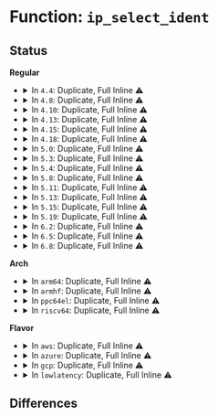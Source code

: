 # Function: <code>ip_select_ident</code>

## Status
<b>Regular</b>
<ul>
<li>
<details>
<summary>In <code>4.4</code>: Duplicate, Full Inline ⚠️</summary>

**Collision:** Static Duplication

**Inline:** Full

**Transformation:** False

**Instances:**

```
In net/ipv4/ip_output.c (ffffffff8175f2bc)
Location: include/net/ip.h:358
Inline: True
Inline callers:
  - net/ipv4/ip_output.c:__ip_make_skb
```
```
In net/ipv4/raw.c (ffffffff81785753)
Location: include/net/ip.h:358
Inline: True
Inline callers:
  - net/ipv4/raw.c:raw_sendmsg
```
```
In net/ipv4/igmp.c (ffffffff817962a7)
Location: include/net/ip.h:358
Inline: True
Inline callers:
  - net/ipv4/igmp.c:igmpv3_newpack
  - net/ipv4/igmp.c:igmp_send_report
```
```
In net/ipv4/ipmr.c (ffffffff817a9786)
Location: include/net/ip.h:358
Inline: True
```
</details>
</li>
<li>
<details>
<summary>In <code>4.8</code>: Duplicate, Full Inline ⚠️</summary>

**Collision:** Static Duplication

**Inline:** Full

**Transformation:** False

**Instances:**

```
In net/ipv4/ip_output.c (ffffffff817cb518)
Location: include/net/ip.h:354
Inline: True
Inline callers:
  - net/ipv4/ip_output.c:__ip_make_skb
```
```
In net/ipv4/raw.c (ffffffff817f2d2b)
Location: include/net/ip.h:354
Inline: True
Inline callers:
  - net/ipv4/raw.c:raw_sendmsg
```
```
In net/ipv4/igmp.c (ffffffff818048a5)
Location: include/net/ip.h:354
Inline: True
Inline callers:
  - net/ipv4/igmp.c:igmp_send_report
  - net/ipv4/igmp.c:igmpv3_newpack
```
```
In net/ipv4/ipmr.c (ffffffff81816fc6)
Location: include/net/ip.h:354
Inline: True
```
</details>
</li>
<li>
<details>
<summary>In <code>4.10</code>: Duplicate, Full Inline ⚠️</summary>

**Collision:** Static Duplication

**Inline:** Full

**Transformation:** False

**Instances:**

```
In net/ipv4/ip_output.c (ffffffff817fb178)
Location: include/net/ip.h:383
Inline: True
Inline callers:
  - net/ipv4/ip_output.c:__ip_make_skb
```
```
In net/ipv4/raw.c (ffffffff81823aec)
Location: include/net/ip.h:383
Inline: True
Inline callers:
  - net/ipv4/raw.c:raw_sendmsg
```
```
In net/ipv4/igmp.c (ffffffff8183587a)
Location: include/net/ip.h:383
Inline: True
Inline callers:
  - net/ipv4/igmp.c:igmp_send_report
  - net/ipv4/igmp.c:igmpv3_newpack
```
```
In net/ipv4/ipmr.c (ffffffff818487e2)
Location: include/net/ip.h:383
Inline: True
```
</details>
</li>
<li>
<details>
<summary>In <code>4.13</code>: Duplicate, Full Inline ⚠️</summary>

**Collision:** Static Duplication

**Inline:** Full

**Transformation:** False

**Instances:**

```
In net/ipv4/ip_output.c (ffffffff8181b510)
Location: include/net/ip.h:395
Inline: True
Inline callers:
  - net/ipv4/ip_output.c:__ip_make_skb
```
```
In net/ipv4/raw.c (ffffffff81844696)
Location: include/net/ip.h:395
Inline: True
Inline callers:
  - net/ipv4/raw.c:raw_sendmsg
```
```
In net/ipv4/igmp.c (ffffffff81856daf)
Location: include/net/ip.h:395
Inline: True
Inline callers:
  - net/ipv4/igmp.c:igmp_send_report
  - net/ipv4/igmp.c:igmpv3_newpack
```
```
In net/ipv4/ipmr.c (ffffffff81869e76)
Location: include/net/ip.h:395
Inline: True
```
</details>
</li>
<li>
<details>
<summary>In <code>4.15</code>: Duplicate, Full Inline ⚠️</summary>

**Collision:** Static Duplication

**Inline:** Full

**Transformation:** False

**Instances:**

```
In net/ipv4/ip_output.c (ffffffff8189a446)
Location: include/net/ip.h:406
Inline: True
Inline callers:
  - net/ipv4/ip_output.c:__ip_make_skb
```
```
In net/ipv4/raw.c (ffffffff818c3fc4)
Location: include/net/ip.h:406
Inline: True
Inline callers:
  - net/ipv4/raw.c:raw_sendmsg
```
```
In net/ipv4/igmp.c (ffffffff818d6c5f)
Location: include/net/ip.h:406
Inline: True
Inline callers:
  - net/ipv4/igmp.c:igmp_send_report
  - net/ipv4/igmp.c:igmpv3_newpack
```
```
In net/ipv4/ipmr.c (ffffffff818ea531)
Location: include/net/ip.h:406
Inline: True
```
</details>
</li>
<li>
<details>
<summary>In <code>4.18</code>: Duplicate, Full Inline ⚠️</summary>

**Collision:** Static Duplication

**Inline:** Full

**Transformation:** False

**Instances:**

```
In net/ipv4/ip_output.c (ffffffff818ee92a)
Location: include/net/ip.h:428
Inline: True
Inline callers:
  - net/ipv4/ip_output.c:__ip_make_skb
```
```
In net/ipv4/raw.c (ffffffff81919ca2)
Location: include/net/ip.h:428
Inline: True
Inline callers:
  - net/ipv4/raw.c:raw_sendmsg
```
```
In net/ipv4/igmp.c (ffffffff8192d5a1)
Location: include/net/ip.h:428
Inline: True
Inline callers:
  - net/ipv4/igmp.c:igmp_send_report
  - net/ipv4/igmp.c:igmpv3_newpack
```
```
In net/ipv4/ipmr.c (ffffffff81940c0e)
Location: include/net/ip.h:428
Inline: True
```
</details>
</li>
<li>
<details>
<summary>In <code>5.0</code>: Duplicate, Full Inline ⚠️</summary>

**Collision:** Static Duplication

**Inline:** Full

**Transformation:** False

**Instances:**

```
In net/ipv4/ip_output.c (ffffffff8191c0c2)
Location: include/net/ip.h:480
Inline: True
Inline callers:
  - net/ipv4/ip_output.c:__ip_make_skb
```
```
In net/ipv4/raw.c (ffffffff8194851b)
Location: include/net/ip.h:480
Inline: True
Inline callers:
  - net/ipv4/raw.c:raw_sendmsg
```
```
In net/ipv4/igmp.c (ffffffff8195ca41)
Location: include/net/ip.h:480
Inline: True
Inline callers:
  - net/ipv4/igmp.c:igmp_send_report
  - net/ipv4/igmp.c:igmpv3_newpack
```
```
In net/ipv4/ipmr.c (ffffffff81970b9c)
Location: include/net/ip.h:480
Inline: True
Inline callers:
  - net/ipv4/ipmr.c:ipmr_queue_xmit
```
</details>
</li>
<li>
<details>
<summary>In <code>5.3</code>: Duplicate, Full Inline ⚠️</summary>

**Collision:** Static Duplication

**Inline:** Full

**Transformation:** False

**Instances:**

```
In net/ipv4/ip_output.c (ffffffff8197e3e4)
Location: include/net/ip.h:518
Inline: True
Inline callers:
  - net/ipv4/ip_output.c:__ip_make_skb
```
```
In net/ipv4/raw.c (ffffffff819ac5c3)
Location: include/net/ip.h:518
Inline: True
```
```
In net/ipv4/igmp.c (ffffffff819c1743)
Location: include/net/ip.h:518
Inline: True
Inline callers:
  - net/ipv4/igmp.c:igmp_send_report
  - net/ipv4/igmp.c:igmpv3_newpack
```
```
In net/ipv4/ipmr.c (ffffffff819da3d3)
Location: include/net/ip.h:518
Inline: True
Inline callers:
  - net/ipv4/ipmr.c:ipmr_queue_xmit
```
```
In net/xfrm/xfrm_output.c (ffffffff819f6551)
Location: include/net/ip.h:518
Inline: True
Inline callers:
  - net/xfrm/xfrm_output.c:xfrm_outer_mode_output
```
</details>
</li>
<li>
<details>
<summary>In <code>5.4</code>: Duplicate, Full Inline ⚠️</summary>

**Collision:** Static Duplication

**Inline:** Full

**Transformation:** False

**Instances:**

```
In net/ipv4/ip_output.c (ffffffff819b4d94)
Location: include/net/ip.h:519
Inline: True
Inline callers:
  - net/ipv4/ip_output.c:__ip_make_skb
```
```
In net/ipv4/raw.c (ffffffff819e3076)
Location: include/net/ip.h:519
Inline: True
```
```
In net/ipv4/igmp.c (ffffffff819f82e3)
Location: include/net/ip.h:519
Inline: True
Inline callers:
  - net/ipv4/igmp.c:igmp_send_report
  - net/ipv4/igmp.c:igmpv3_newpack
```
```
In net/ipv4/ipmr.c (ffffffff81a1126c)
Location: include/net/ip.h:519
Inline: True
Inline callers:
  - net/ipv4/ipmr.c:ipmr_queue_xmit
```
```
In net/xfrm/xfrm_output.c (ffffffff81a2d1d1)
Location: include/net/ip.h:519
Inline: True
Inline callers:
  - net/xfrm/xfrm_output.c:xfrm_outer_mode_output
```
</details>
</li>
<li>
<details>
<summary>In <code>5.8</code>: Duplicate, Full Inline ⚠️</summary>

**Collision:** Static Duplication

**Inline:** Full

**Transformation:** False

**Instances:**

```
In net/ipv4/ip_output.c (ffffffff81a9ef87)
Location: include/net/ip.h:519
Inline: True
Inline callers:
  - net/ipv4/ip_output.c:__ip_make_skb
```
```
In net/ipv4/raw.c (ffffffff81ad095a)
Location: include/net/ip.h:519
Inline: True
Inline callers:
  - net/ipv4/raw.c:raw_send_hdrinc
```
```
In net/ipv4/igmp.c (ffffffff81ae5360)
Location: include/net/ip.h:519
Inline: True
Inline callers:
  - net/ipv4/igmp.c:igmpv3_newpack
```
```
In net/ipv4/ipmr.c (ffffffff81b015c3)
Location: include/net/ip.h:519
Inline: True
Inline callers:
  - net/ipv4/ipmr.c:ip_encap
```
```
In net/xfrm/xfrm_output.c (ffffffff81b1f3e5)
Location: include/net/ip.h:519
Inline: True
Inline callers:
  - net/xfrm/xfrm_output.c:xfrm4_tunnel_encap_add
```
</details>
</li>
<li>
<details>
<summary>In <code>5.11</code>: Duplicate, Full Inline ⚠️</summary>

**Collision:** Static Duplication

**Inline:** Full

**Transformation:** False

**Instances:**

```
In net/ipv4/ip_output.c (ffffffff81aa8ec7)
Location: include/net/ip.h:522
Inline: True
Inline callers:
  - net/ipv4/ip_output.c:__ip_make_skb
```
```
In net/ipv4/raw.c (ffffffff81adc978)
Location: include/net/ip.h:522
Inline: True
Inline callers:
  - net/ipv4/raw.c:raw_send_hdrinc
```
```
In net/ipv4/igmp.c (ffffffff81af222c)
Location: include/net/ip.h:522
Inline: True
Inline callers:
  - net/ipv4/igmp.c:igmpv3_newpack
```
```
In net/ipv4/ipmr.c (ffffffff81b0f6a3)
Location: include/net/ip.h:522
Inline: True
Inline callers:
  - net/ipv4/ipmr.c:ip_encap
```
```
In net/xfrm/xfrm_output.c (ffffffff81b2dcb5)
Location: include/net/ip.h:522
Inline: True
Inline callers:
  - net/xfrm/xfrm_output.c:xfrm4_tunnel_encap_add
```
</details>
</li>
<li>
<details>
<summary>In <code>5.13</code>: Duplicate, Full Inline ⚠️</summary>

**Collision:** Static Duplication

**Inline:** Full

**Transformation:** False

**Instances:**

```
In net/ipv4/ip_output.c (ffffffff81a93fb8)
Location: include/net/ip.h:526
Inline: True
Inline callers:
  - net/ipv4/ip_output.c:__ip_make_skb
```
```
In net/ipv4/raw.c (ffffffff81ac79bb)
Location: include/net/ip.h:526
Inline: True
Inline callers:
  - net/ipv4/raw.c:raw_send_hdrinc
```
```
In net/ipv4/igmp.c (ffffffff81adda21)
Location: include/net/ip.h:526
Inline: True
Inline callers:
  - net/ipv4/igmp.c:igmpv3_newpack
```
```
In net/ipv4/ipmr.c (ffffffff81afea1d)
Location: include/net/ip.h:526
Inline: True
Inline callers:
  - net/ipv4/ipmr.c:ipmr_queue_xmit
```
```
In net/xfrm/xfrm_output.c (ffffffff81b1b5dc)
Location: include/net/ip.h:526
Inline: True
```
</details>
</li>
<li>
<details>
<summary>In <code>5.15</code>: Duplicate, Full Inline ⚠️</summary>

**Collision:** Static Duplication

**Inline:** Full

**Transformation:** False

**Instances:**

```
In net/ipv4/ip_output.c (ffffffff81b4f3ec)
Location: include/net/ip.h:539
Inline: True
Inline callers:
  - net/ipv4/ip_output.c:__ip_make_skb
```
```
In net/ipv4/raw.c (ffffffff81b86218)
Location: include/net/ip.h:539
Inline: True
Inline callers:
  - net/ipv4/raw.c:raw_send_hdrinc
```
```
In net/ipv4/igmp.c (ffffffff81b9cebc)
Location: include/net/ip.h:539
Inline: True
Inline callers:
  - net/ipv4/igmp.c:igmpv3_newpack
```
```
In net/ipv4/ipmr.c (ffffffff81bc0262)
Location: include/net/ip.h:539
Inline: True
Inline callers:
  - net/ipv4/ipmr.c:ipmr_queue_xmit
```
```
In net/xfrm/xfrm_output.c (ffffffff81bdfe4c)
Location: include/net/ip.h:539
Inline: True
```
</details>
</li>
<li>
<details>
<summary>In <code>5.19</code>: Duplicate, Full Inline ⚠️</summary>

**Collision:** Static Duplication

**Inline:** Full

**Transformation:** False

**Instances:**

```
In net/ipv4/ip_output.c (ffffffff81cdcd6b)
Location: include/net/ip.h:544
Inline: True
Inline callers:
  - net/ipv4/ip_output.c:__ip_make_skb
```
```
In net/ipv4/raw.c (ffffffff81d16b73)
Location: include/net/ip.h:544
Inline: True
Inline callers:
  - net/ipv4/raw.c:raw_send_hdrinc
```
```
In net/ipv4/igmp.c (ffffffff81d2ef91)
Location: include/net/ip.h:544
Inline: True
Inline callers:
  - net/ipv4/igmp.c:igmpv3_newpack
```
```
In net/ipv4/ipmr.c (ffffffff81d52ffe)
Location: include/net/ip.h:544
Inline: True
Inline callers:
  - net/ipv4/ipmr.c:ip_encap
```
```
In net/xfrm/xfrm_output.c (ffffffff81d76e8c)
Location: include/net/ip.h:544
Inline: True
```
</details>
</li>
<li>
<details>
<summary>In <code>6.2</code>: Duplicate, Full Inline ⚠️</summary>

**Collision:** Static Duplication

**Inline:** Full

**Transformation:** False

**Instances:**

```
In net/ipv4/ip_output.c (ffffffff81e9d7db)
Location: include/net/ip.h:544
Inline: True
Inline callers:
  - net/ipv4/ip_output.c:__ip_make_skb
```
```
In net/ipv4/raw.c (ffffffff81edd330)
Location: include/net/ip.h:544
Inline: True
Inline callers:
  - net/ipv4/raw.c:raw_send_hdrinc
```
```
In net/ipv4/igmp.c (ffffffff81ef6ff1)
Location: include/net/ip.h:544
Inline: True
Inline callers:
  - net/ipv4/igmp.c:igmpv3_newpack
```
```
In net/ipv4/ipmr.c (ffffffff81f1d99e)
Location: include/net/ip.h:544
Inline: True
Inline callers:
  - net/ipv4/ipmr.c:ip_encap
```
```
In net/xfrm/xfrm_output.c (ffffffff81f436ec)
Location: include/net/ip.h:544
Inline: True
```
</details>
</li>
<li>
<details>
<summary>In <code>6.5</code>: Duplicate, Full Inline ⚠️</summary>

**Collision:** Static Duplication

**Inline:** Full

**Transformation:** False

**Instances:**

```
In net/ipv4/ip_output.c (ffffffff81efbf30)
Location: include/net/ip.h:564
Inline: True
Inline callers:
  - net/ipv4/ip_output.c:__ip_make_skb
```
```
In net/ipv4/raw.c (ffffffff81f3c57e)
Location: include/net/ip.h:564
Inline: True
Inline callers:
  - net/ipv4/raw.c:raw_send_hdrinc
```
```
In net/ipv4/igmp.c (ffffffff81f56a6e)
Location: include/net/ip.h:564
Inline: True
Inline callers:
  - net/ipv4/igmp.c:igmpv3_newpack
```
```
In net/ipv4/ipmr.c (ffffffff81f7d48e)
Location: include/net/ip.h:564
Inline: True
Inline callers:
  - net/ipv4/ipmr.c:ip_encap
```
```
In net/xfrm/xfrm_output.c (ffffffff81fa2ecc)
Location: include/net/ip.h:564
Inline: True
```
</details>
</li>
<li>
<details>
<summary>In <code>6.8</code>: Duplicate, Full Inline ⚠️</summary>

**Collision:** Static Duplication

**Inline:** Full

**Transformation:** False

**Instances:**

```
In net/ipv4/ip_output.c (ffffffff81fbfe70)
Location: include/net/ip.h:574
Inline: True
Inline callers:
  - net/ipv4/ip_output.c:__ip_make_skb
```
```
In net/ipv4/raw.c (ffffffff820026ad)
Location: include/net/ip.h:574
Inline: True
Inline callers:
  - net/ipv4/raw.c:raw_send_hdrinc
```
```
In net/ipv4/igmp.c (ffffffff8201cf0f)
Location: include/net/ip.h:574
Inline: True
Inline callers:
  - net/ipv4/igmp.c:igmpv3_newpack
```
```
In net/ipv4/ipmr.c (ffffffff82043b8e)
Location: include/net/ip.h:574
Inline: True
Inline callers:
  - net/ipv4/ipmr.c:ip_encap
```
```
In net/xfrm/xfrm_output.c (ffffffff820701cc)
Location: include/net/ip.h:574
Inline: True
```
</details>
</li>
</ul>
<b>Arch</b>
<ul>
<li>
<details>
<summary>In <code>arm64</code>: Duplicate, Full Inline ⚠️</summary>

**Collision:** Static Duplication

**Inline:** Full

**Transformation:** False

**Instances:**

```
In net/ipv4/ip_output.c (ffff800010c654fc)
Location: include/net/ip.h:519
Inline: True
Inline callers:
  - net/ipv4/ip_output.c:__ip_make_skb
```
```
In net/ipv4/raw.c (ffff800010c97e5c)
Location: include/net/ip.h:519
Inline: True
```
```
In net/ipv4/igmp.c (ffff800010cafee4)
Location: include/net/ip.h:519
Inline: True
Inline callers:
  - net/ipv4/igmp.c:igmp_send_report
  - net/ipv4/igmp.c:igmpv3_newpack
```
```
In net/ipv4/ipmr.c (ffff800010ccceec)
Location: include/net/ip.h:519
Inline: True
Inline callers:
  - net/ipv4/ipmr.c:ipmr_queue_xmit
```
```
In net/xfrm/xfrm_output.c (ffff800010cebdf8)
Location: include/net/ip.h:519
Inline: True
Inline callers:
  - net/xfrm/xfrm_output.c:xfrm_outer_mode_output
```
</details>
</li>
<li>
<details>
<summary>In <code>armhf</code>: Duplicate, Full Inline ⚠️</summary>

**Collision:** Static Duplication

**Inline:** Full

**Transformation:** False

**Instances:**

```
In net/ipv4/ip_output.c (c0d75164)
Location: include/net/ip.h:519
Inline: True
Inline callers:
  - net/ipv4/ip_output.c:__ip_make_skb
```
```
In net/ipv4/raw.c (c0da5cb8)
Location: include/net/ip.h:519
Inline: True
Inline callers:
  - net/ipv4/raw.c:raw_send_hdrinc
```
```
In net/ipv4/igmp.c (c0dbb8a4)
Location: include/net/ip.h:519
Inline: True
Inline callers:
  - net/ipv4/igmp.c:igmp_send_report
  - net/ipv4/igmp.c:igmpv3_newpack
```
```
In net/ipv4/ipmr.c (c0dd7710)
Location: include/net/ip.h:519
Inline: True
Inline callers:
  - net/ipv4/ipmr.c:ipmr_queue_xmit
```
```
In net/xfrm/xfrm_output.c (c0df3d50)
Location: include/net/ip.h:519
Inline: True
Inline callers:
  - net/xfrm/xfrm_output.c:xfrm_outer_mode_output
```
</details>
</li>
<li>
<details>
<summary>In <code>ppc64el</code>: Duplicate, Full Inline ⚠️</summary>

**Collision:** Static Duplication

**Inline:** Full

**Transformation:** False

**Instances:**

```
In net/ipv4/ip_output.c (c000000000d69ae4)
Location: include/net/ip.h:519
Inline: True
Inline callers:
  - net/ipv4/ip_output.c:__ip_make_skb
```
```
In net/ipv4/raw.c (c000000000da8e80)
Location: include/net/ip.h:519
Inline: True
```
```
In net/ipv4/igmp.c (c000000000dc5e18)
Location: include/net/ip.h:519
Inline: True
Inline callers:
  - net/ipv4/igmp.c:igmp_send_report
  - net/ipv4/igmp.c:igmpv3_newpack
```
```
In net/ipv4/ipmr.c (c000000000de8c3c)
Location: include/net/ip.h:519
Inline: True
Inline callers:
  - net/ipv4/ipmr.c:ipmr_queue_xmit
```
```
In net/xfrm/xfrm_output.c (c000000000e0fe60)
Location: include/net/ip.h:519
Inline: True
Inline callers:
  - net/xfrm/xfrm_output.c:xfrm_outer_mode_output
```
</details>
</li>
<li>
<details>
<summary>In <code>riscv64</code>: Duplicate, Full Inline ⚠️</summary>

**Collision:** Static Duplication

**Inline:** Full

**Transformation:** False

**Instances:**

```
In net/ipv4/ip_output.c (ffffffe0007ccd28)
Location: include/net/ip.h:519
Inline: True
Inline callers:
  - net/ipv4/ip_output.c:__ip_make_skb
```
```
In net/ipv4/raw.c (ffffffe0007f6216)
Location: include/net/ip.h:519
Inline: True
```
```
In net/ipv4/igmp.c (ffffffe000808fe2)
Location: include/net/ip.h:519
Inline: True
Inline callers:
  - net/ipv4/igmp.c:igmp_send_report
  - net/ipv4/igmp.c:igmpv3_newpack
```
```
In net/ipv4/ipmr.c (ffffffe00081ef4c)
Location: include/net/ip.h:519
Inline: True
Inline callers:
  - net/ipv4/ipmr.c:ipmr_queue_xmit
```
```
In net/xfrm/xfrm_output.c (ffffffe0008396a0)
Location: include/net/ip.h:519
Inline: True
Inline callers:
  - net/xfrm/xfrm_output.c:xfrm_outer_mode_output
```
</details>
</li>
</ul>
<b>Flavor</b>
<ul>
<li>
<details>
<summary>In <code>aws</code>: Duplicate, Full Inline ⚠️</summary>

**Collision:** Static Duplication

**Inline:** Full

**Transformation:** False

**Instances:**

```
In net/ipv4/ip_output.c (ffffffff81954c04)
Location: include/net/ip.h:519
Inline: True
Inline callers:
  - net/ipv4/ip_output.c:__ip_make_skb
```
```
In net/ipv4/raw.c (ffffffff81982ee6)
Location: include/net/ip.h:519
Inline: True
```
```
In net/ipv4/igmp.c (ffffffff81998083)
Location: include/net/ip.h:519
Inline: True
Inline callers:
  - net/ipv4/igmp.c:igmp_send_report
  - net/ipv4/igmp.c:igmpv3_newpack
```
```
In net/ipv4/ipmr.c (ffffffff819b0bfc)
Location: include/net/ip.h:519
Inline: True
Inline callers:
  - net/ipv4/ipmr.c:ipmr_queue_xmit
```
```
In net/xfrm/xfrm_output.c (ffffffff819cc861)
Location: include/net/ip.h:519
Inline: True
Inline callers:
  - net/xfrm/xfrm_output.c:xfrm_outer_mode_output
```
</details>
</li>
<li>
<details>
<summary>In <code>azure</code>: Duplicate, Full Inline ⚠️</summary>

**Collision:** Static Duplication

**Inline:** Full

**Transformation:** False

**Instances:**

```
In net/ipv4/ip_output.c (ffffffff8190e6f4)
Location: include/net/ip.h:519
Inline: True
Inline callers:
  - net/ipv4/ip_output.c:__ip_make_skb
```
```
In net/ipv4/raw.c (ffffffff8193c9a6)
Location: include/net/ip.h:519
Inline: True
```
```
In net/ipv4/igmp.c (ffffffff81951b43)
Location: include/net/ip.h:519
Inline: True
Inline callers:
  - net/ipv4/igmp.c:igmp_send_report
  - net/ipv4/igmp.c:igmpv3_newpack
```
```
In net/ipv4/ipmr.c (ffffffff8196d22c)
Location: include/net/ip.h:519
Inline: True
Inline callers:
  - net/ipv4/ipmr.c:ipmr_queue_xmit
```
```
In net/xfrm/xfrm_output.c (ffffffff81989651)
Location: include/net/ip.h:519
Inline: True
Inline callers:
  - net/xfrm/xfrm_output.c:xfrm_outer_mode_output
```
</details>
</li>
<li>
<details>
<summary>In <code>gcp</code>: Duplicate, Full Inline ⚠️</summary>

**Collision:** Static Duplication

**Inline:** Full

**Transformation:** False

**Instances:**

```
In net/ipv4/ip_output.c (ffffffff819bf3d4)
Location: include/net/ip.h:519
Inline: True
Inline callers:
  - net/ipv4/ip_output.c:__ip_make_skb
```
```
In net/ipv4/raw.c (ffffffff819ed6b6)
Location: include/net/ip.h:519
Inline: True
```
```
In net/ipv4/igmp.c (ffffffff81a02923)
Location: include/net/ip.h:519
Inline: True
Inline callers:
  - net/ipv4/igmp.c:igmp_send_report
  - net/ipv4/igmp.c:igmpv3_newpack
```
```
In net/ipv4/ipmr.c (ffffffff81a1b49c)
Location: include/net/ip.h:519
Inline: True
Inline callers:
  - net/ipv4/ipmr.c:ipmr_queue_xmit
```
```
In net/xfrm/xfrm_output.c (ffffffff81a372e1)
Location: include/net/ip.h:519
Inline: True
Inline callers:
  - net/xfrm/xfrm_output.c:xfrm_outer_mode_output
```
</details>
</li>
<li>
<details>
<summary>In <code>lowlatency</code>: Duplicate, Full Inline ⚠️</summary>

**Collision:** Static Duplication

**Inline:** Full

**Transformation:** False

**Instances:**

```
In net/ipv4/ip_output.c (ffffffff819c8d54)
Location: include/net/ip.h:519
Inline: True
Inline callers:
  - net/ipv4/ip_output.c:__ip_make_skb
```
```
In net/ipv4/raw.c (ffffffff819f75a9)
Location: include/net/ip.h:519
Inline: True
```
```
In net/ipv4/igmp.c (ffffffff81a0ce53)
Location: include/net/ip.h:519
Inline: True
Inline callers:
  - net/ipv4/igmp.c:igmp_send_report
  - net/ipv4/igmp.c:igmpv3_newpack
```
```
In net/ipv4/ipmr.c (ffffffff81a2637c)
Location: include/net/ip.h:519
Inline: True
Inline callers:
  - net/ipv4/ipmr.c:ipmr_queue_xmit
```
```
In net/xfrm/xfrm_output.c (ffffffff81a42c71)
Location: include/net/ip.h:519
Inline: True
Inline callers:
  - net/xfrm/xfrm_output.c:xfrm_outer_mode_output
```
</details>
</li>
</ul>

## Differences
